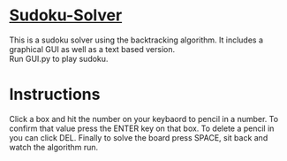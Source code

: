 # [Sudoku-Solver](https://github.com/parthshah28/Sudoku-Solver)
This is a sudoku solver using the backtracking algorithm. It includes a graphical GUI as well as a text based version.  
Run GUI.py to play sudoku.

# Instructions
Click a box and hit the number on your keybaord to pencil in a number. To confirm that value press the ENTER key on that box. To delete a pencil in you can click DEL. Finally to solve the board press SPACE, sit back and watch the algorithm run.
